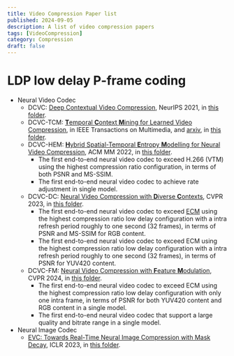 ```yaml
---
title: Video Compression Paper list
published: 2024-09-05
description: A list of video compression papers
tags: [VideoCompression]
category: Compression
draft: false
---
```


# LDP low delay P-frame coding


* Neural Video Codec
    * DCVC: [Deep Contextual Video Compression](https://proceedings.neurips.cc/paper/2021/file/96b250a90d3cf0868c83f8c965142d2a-Paper.pdf), NeurIPS 2021, in [this folder](./DCVC/).
    * DCVC-TCM: [**T**emporal **C**ontext **M**ining for Learned Video Compression](https://ieeexplore.ieee.org/document/9941493), in IEEE Transactions on Multimedia, and [arxiv](https://arxiv.org/abs/2111.13850), in [this folder](./DCVC-TCM/).
    * DCVC-HEM: [**H**ybrid Spatial-Temporal **E**ntropy **M**odelling for Neural Video Compression](https://arxiv.org/abs/2207.05894), ACM MM 2022, in [this folder](./DCVC-HEM/).
        -  The first end-to-end neural video codec to exceed H.266 (VTM) using the highest compression ratio configuration, in terms of both PSNR and MS-SSIM.
        -  The first end-to-end neural video codec to achieve rate adjustment in single model.
    * DCVC-DC: [Neural Video Compression with **D**iverse **C**ontexts](https://arxiv.org/abs/2302.14402), CVPR 2023, in [this folder](./DCVC-DC/).
        -  The first end-to-end neural video codec to exceed [ECM](https://jvet-experts.org/doc_end_user/documents/27_Teleconference/wg11/JVET-AA0006-v1.zip) using the highest compression ratio low delay configuration with a intra refresh period roughly to one second (32 frames), in terms of PSNR and MS-SSIM for RGB content.
        -  The first end-to-end neural video codec to exceed ECM using the highest compression ratio low delay configuration with a intra refresh period roughly to one second (32 frames), in terms of PSNR for YUV420 content.
    * DCVC-FM: [Neural Video Compression with **F**eature **M**odulation](https://arxiv.org/abs/2402.17414), CVPR 2024, in [this folder](./DCVC-FM/).
        -  The first end-to-end neural video codec to exceed ECM using the highest compression ratio low delay configuration with only one intra frame, in terms of PSNR for both YUV420 content and RGB content in a single model.
        -  The first end-to-end neural video codec that support a large quality and bitrate range in a single model.
* Neural Image Codec
    * [EVC: Towards Real-Time Neural Image Compression with Mask Decay](https://openreview.net/forum?id=XUxad2Gj40n), ICLR 2023, in [this folder](./EVC/).
